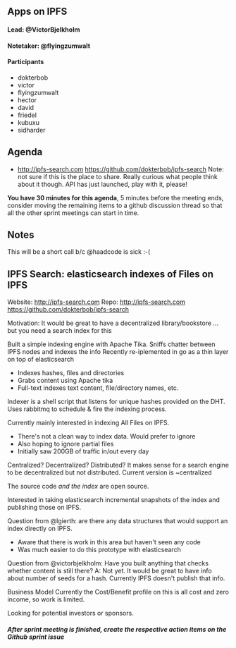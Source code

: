 ## Apps on IPFS

#### Lead: @VictorBjelkholm
#### Notetaker: @flyingzumwalt

#### Participants

- dokterbob
- victor
- flyingzumwalt
- hector
- david
- friedel
- kubuxu
- sidharder

## Agenda

* http://ipfs-search.com
  https://github.com/dokterbob/ipfs-search 
  Note: not sure if this is the place to share. Really curious what people think about it though. API has just launched, play with it, please! 

**You have 30 minutes for this agenda**, 5 minutes before the meeting ends, consider moving the remaining items to a github discussion thread so that all the other sprint meetings can start in time.

## Notes

This will be a short call b/c @haadcode is sick :-(
    
## IPFS Search: elasticsearch indexes of Files on IPFS
Website: http://ipfs-search.com
Repo: http://ipfs-search.com https://github.com/dokterbob/ipfs-search 

Motivation: It would be great to have a decentralized library/bookstore
... but you need a search index for this

Built a simple indexing engine with Apache Tika.
Sniffs chatter between IPFS nodes and indexes the info
Recently re-iplemented in go as a thin layer on top of elasticsearch
* Indexes hashes, files and directories
* Grabs content using Apache tika
* Full-text indexes text content, file/directory names, etc.

Indexer is a shell script that listens for unique hashes provided on the DHT. Uses rabbitmq to schedule & fire the indexing process.

Currently mainly interested in indexing All Files on IPFS. 
* There's not a clean way to index data. Would prefer to ignore
* Also hoping to ignore partial files
* Initially saw 200GB of traffic in/out every day

Centralized? Decentralized? Distributed?
It makes sense for a search engine to be decentralized but not distributed.  Current version is ~centralized

The source code _and the index_ are open source.

Interested in taking elasticsearch incremental snapshots of the index and publishing those on IPFS.

Question from @lgierth: are there any data structures that would support an index directly on IPFS.
* Aware that there is work in this area but haven't seen any code
* Was much easier to do this prototype with elasticsearch

Question from @victorbjelkholm: Have you built anything that checks whether content is still there?
A: Not yet. It would be great to have info about number of seeds for a hash. Currently IPFS doesn't publish that info.

Business Model
Currently the Cost/Benefit profile on this is all cost and zero income, so work is limited.

Looking for potential investors or sponsors.

##### After sprint meeting is finished, create the respective action items on the Github sprint issue
